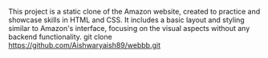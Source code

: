 This project is a static clone of the Amazon website, created to practice and showcase skills in HTML and CSS. It includes a basic layout and styling similar to Amazon's interface, focusing on the visual aspects without any backend functionality.
git clone https://github.com/Aishwaryaish89/webbb.git
